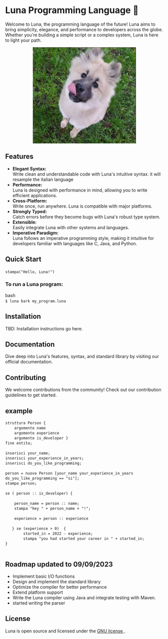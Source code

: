 # Luna Programming Language 🌙
Welcome to Luna, the programming language of the future! Luna aims to bring simplicity, elegance, and performance to developers across the globe.<br> Whether you're building a simple script or a complex system, Luna is here to light your path.
<p align="center">
<img align="center" alt="img" src="luna.png"/>
 </p>

## Features
* <strong>Elegant Syntax:</strong> <br> Write clean and understandable code with Luna's intuitive syntax. it will resample the italian language <br>
* <strong>Performance:</strong> <br> Luna is designed with performance in mind, allowing you to write efficient applications.<br>
* <strong>Cross-Platform:</strong> <br> Write once, run anywhere. Luna is compatible with major platforms.<br>
* <strong>Strongly Typed:</strong> <br> Catch errors before they become bugs with Luna's robust type system.<br>
* <strong>Extensible:</strong> <br> Easily integrate Luna with other systems and languages.<br>
* <strong>Imperative Paradigm:</strong> <br> Luna follows an imperative programming style, making it intuitive for developers familiar with languages like C, Java, and Python.<br>

## Quick Start
```stampa("Hello, Luna!")```
### To run a Luna program:

bash  <br>
```$ luna bark my_program.luna```

## Installation
TBD: Installation instructions go here.

## Documentation
Dive deep into Luna's features, syntax, and standard library by visiting our official documentation.

## Contributing
We welcome contributions from the community! Check out our contribution guidelines to get started.

## example
```
struttura Person {
    argomento name
    argomento experience
    argomento is_developer }
fine entita;

inserisci your_name;
inserisci your_experience_in_years;
inserisci do_you_like_programming;

person = nuova Person [your_name your_experience_in_years do_you_like_programming == "si"];
stampa person;

se ( person :: is_developer) {

    person_name = person :: name;
    stampa "hey " + person_name + "!";

    experience = person :: experience

   } se (experience > 0)  {
        started_in = 2022 - experience;
        stampa "you had started your career in " + started_in;
}
 
```
## Roadmap updated to 09/09/2023
 + Implement basic I/O functions <br>
 + Design and implement the standard library <br>
 + Optimize the compiler for better performance <br>
 + Extend platform support <br>
 +  Write the Luna compiler using Java and integrate testing with Maven. <br>
 + started writing the parser <br>
## License
Luna is open source and licensed under the <a href="https://www.gnu.org/licenses/old-licenses/gpl-2.0.html"> GNU license </a>.

